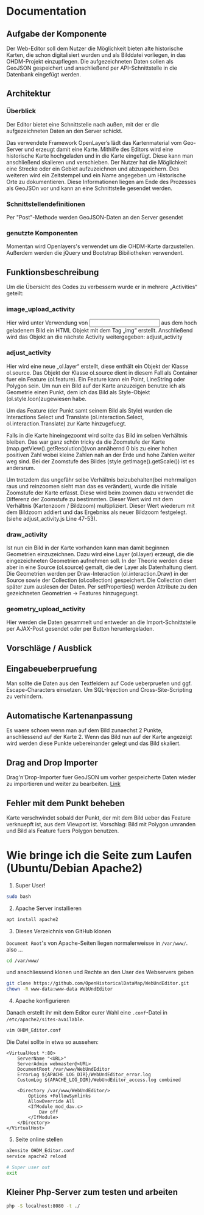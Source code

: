 # Documentation

## Aufgabe der Komponente

Der Web-Editor soll dem Nutzer die Möglichkeit bieten alte historische Karten, die schon digitalisiert wurden und als Bilddatei vorliegen, in das OHDM-Projekt einzupflegen. Die aufgezeichneten Daten sollen als GeoJSON gespeichert und anschließend per API-Schnittstelle in die Datenbank eingefügt werden.


## Architektur

### Überblick

Der Editor bietet eine Schnittstelle nach außen, mit der er die aufgezeichneten Daten an den Server schickt.

Das verwendete Framework OpenLayer’s lädt das Kartenmaterial vom Geo-Server und erzeugt damit eine Karte. Mithilfe des Editors wird eine historische Karte hochgeladen und in die Karte eingefügt. Diese kann man anschließend skalieren und verschieben. Der Nutzer hat die Möglichkeit eine Strecke oder ein Gebiet aufzuzeichnen und abzuspeichern. Des weiteren wird ein Zeitstempel und ein Name angegeben um Historische Orte zu dokumentieren. Diese Informationen liegen am Ende des Prozesses als GeoJSOn vor und kann an eine Schnittstelle gesendet werden.


### Schnittstellendefinitionen

Per "Post"-Methode werden GeoJSON-Daten an den Server gesendet

### genutzte Komponenten

Momentan wird Openlayers's verwendet um die OHDM-Karte darzustellen.
Außerdem werden die jQuery und Bootstrap Bibiliotheken verwendent.



## Funktionsbeschreibung

Um die Übersicht des Codes zu verbessern wurde er in mehrere „Activities“ geteilt:

### image_upload_activity
Hier wird unter Verwendung von <input type=“file“> aus dem hoch geladenem Bild ein HTML Objekt mit dem Tag „img“ erstellt.
Anschließend wird das Objekt an die nächste Activity weitergegeben: adjust_activity

### adjust_activity
Hier wird eine neue „ol.layer“ erstellt, diese enthält ein Objekt der Klasse ol.source. Das Objekt der Klasse ol.source dient in diesem Fall als Container fuer ein Feature (ol.feature).
Ein Feature kann ein Point, LineString oder Polygon sein.
Um nun ein Bild auf der Karte anzuzeigen benutze ich als Geometrie einen Punkt, dem ich das Bild als Style-Objekt (ol.style.Icon)zugewiesen habe.

Um das Feature (der Punkt samt seinem Bild als Style) wurden die Interactions Select und Translate (ol.interaction.Select, ol.interaction.Translate) zur Karte hinzugefuegt.

Falls in die Karte hineingezoomt wird sollte das Bild im selben Verhältnis bleiben. Das war ganz schön tricky da die Zoomstufe der Karte (map.getView().getResolution())von annähernd 0 bis zu einer hohen positiven Zahl wobei kleine Zahlen nah an der Erde und hohe Zahlen weiter weg sind. Bei der Zoomstufe des Bildes (style.getImage().getScale()) ist es andersrum.

Um trotzdem das ungefähr selbe Verhältnis beizubehalten(bei mehrmaligen raus und reinzoomen sieht man das es verändert), wurde die initiale Zoomstufe der Karte erfasst. Diese wird beim zoomen dazu verwendet die Differenz der Zoomstufe zu bestimmten. Dieser Wert wird mit dem Verhältnis (Kartenzoom / Bildzoom) multipliziert. Dieser Wert wiederum mit dem Bildzoom addiert und das Ergebniss als neuer Bildzoom festgelegt. (siehe adjust_activity.js Line 47-53).

### draw_activity
Ist nun ein Bild in der Karte vorhanden kann man damit beginnen Geometrien einzuzeichnen.
Dazu wird eine Layer (ol.layer) erzeugt, die die eingezeichneten Geometrien aufnehmen soll. In der Theorie werden diese aber in eine Source (ol.source) gemalt, die der Layer als Datenhaltung dient. Die Geometrien werden per Draw-Interaction (ol.interaction.Draw) in der Source sowie der Collection (ol.collection) gespeichert. Die Collection dient später zum auslesen der Daten. Per setProperties() werden Attribute zu den gezeichneten Geometrien -> Features hinzugeguegt.

### geometry_upload_activity
Hier werden die Daten gesammelt und entweder an die Import-Schnittstelle per AJAX-Post gesendet oder per Button heruntergeladen.


## Vorschläge / Ausblick
## Eingabeueberpruefung
Man sollte die Daten aus den Textfeldern auf Code ueberpruefen und ggf. Escape-Characters einsetzen. Um SQL-Injection und Cross-Site-Scripting zu verhindern.
## Automatische Kartenanpassung
Es waere schoen wenn man auf dem Bild zunaechst 2 Punkte, anschliessend auf der Karte 2. Wenn das Bild nun auf der Karte angezeigt wird werden diese Punkte uebereinander gelegt und das Bild skaliert.
## Drag and Drop Importer
Drag'n'Drop-Importer fuer GeoJSON um vorher gespeicherte Daten wieder zu importieren und weiter zu bearbeiten. [Link](https://openlayers.org/en/latest/examples/drag-and-drop.html)
## Fehler mit dem Punkt beheben
Karte verschwindet sobald der Punkt, der mit dem Bild ueber das Feature verknuepft ist, aus dem Viewport ist.
Vorschlag: Bild mit Polygon umranden und Bild als Feature fuers Polygon benutzen.


# Wie bringe ich die Seite zum Laufen (Ubuntu/Debian Apache2)

1. Super User!
```bash
sudo bash
```
2. Apache Server installieren
```bash
apt install apache2
```
3. Dieses Verzeichnis von GitHub klonen

``Document Root``'s von Apache-Seiten liegen normalerweisse in ``/var/www/``.
also ...
```bash
cd /var/www/
```
und anschliessend klonen und Rechte an den User des Webservers geben
```bash
git clone https://github.com/OpenHistoricalDataMap/WebUndEditor.git
chown -R www-data:www-data WebUndEditor
```

4. Apache konfigurieren

Danach erstellt ihr mit dem Editor eurer Wahl eine `.conf`-Datei in `/etc/apache2/sites-available`.
```bash
vim OHDM_Editor.conf
```
Die Datei sollte in etwa so aussehen:
```apacheconfig
<VirtualHost *:80>
    ServerName "<URL>"
    ServerAdmin webmaster@<URL>
    DocumentRoot /var/www/WebUndEditor
    ErrorLog ${APACHE_LOG_DIR}/WebUndEditor_error.log
    CustomLog ${APACHE_LOG_DIR}/WebUndEditor_access.log combined
    
    <Directory /var/www/WebUndEditor/>
		Options +FollowSymlinks
		AllowOverride All
		<IfModule mod_dav.c>
			Dav off
		</IfModule>
	</Directory>
</VirtualHost>
```

5. Seite online stellen
```bash
a2ensite OHDM_Editor.conf
service apache2 reload

# Super user out
exit
```


## Kleiner Php-Server zum testen und arbeiten

```bash
php -S localhost:8080 -t ./
```
